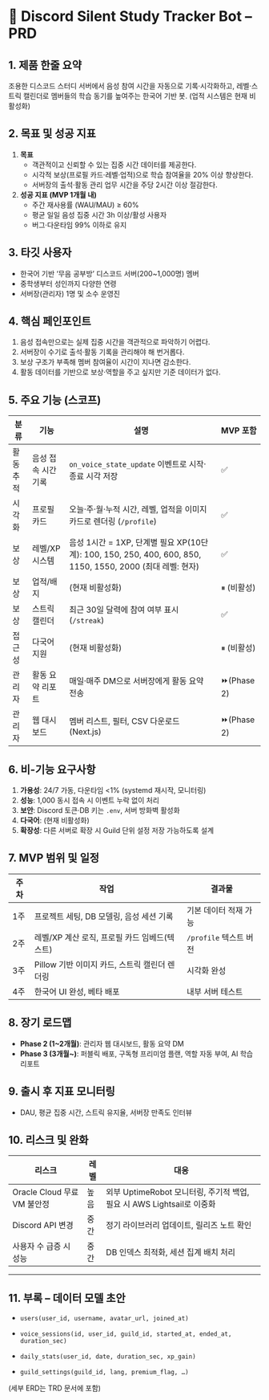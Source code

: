 # 📄 Discord Silent Study Tracker Bot – PRD

## 1. 제품 한줄 요약
조용한 디스코드 스터디 서버에서 음성 참여 시간을 자동으로 기록·시각화하고, 레벨·스트릭 캘린더로 멤버들의 학습 동기를 높여주는 한국어 기반 봇. (업적 시스템은 현재 비활성화)

## 2. 목표 및 성공 지표
1. **목표**
   - 객관적이고 신뢰할 수 있는 집중 시간 데이터를 제공한다.
   - 시각적 보상(프로필 카드·레벨·업적)으로 학습 참여율을 20% 이상 향상한다.
   - 서버장의 출석·활동 관리 업무 시간을 주당 2시간 이상 절감한다.
2. **성공 지표 (MVP 1개월 내)**
   - 주간 재사용률 (WAU/MAU) ≥ 60%
   - 평균 일일 음성 집중 시간 3h 이상/활성 사용자
   - 버그·다운타임 99% 이하로 유지

## 3. 타깃 사용자
- 한국어 기반 ‘무음 공부방’ 디스코드 서버(200~1,000명) 멤버
- 중학생부터 성인까지 다양한 연령
- 서버장(관리자) 1명 및 소수 운영진

## 4. 핵심 페인포인트
1. 음성 접속만으로는 실제 집중 시간을 객관적으로 파악하기 어렵다.
2. 서버장이 수기로 출석·활동 기록을 관리해야 해 번거롭다.
3. 보상 구조가 부족해 멤버 참여율이 시간이 지나면 감소한다.
4. 활동 데이터를 기반으로 보상·역할을 주고 싶지만 기준 데이터가 없다.

## 5. 주요 기능 (스코프)
| 분류 | 기능 | 설명 | MVP 포함 |
|------|------|------|---------|
| 활동 추적 | 음성 접속 시간 기록 | `on_voice_state_update` 이벤트로 시작·종료 시각 저장 | ✅ |
| 시각화 | 프로필 카드 | 오늘·주·월·누적 시간, 레벨, 업적을 이미지 카드로 렌더링 (`/profile`) | ✅ |
| 보상 | 레벨/XP 시스템 | 음성 1시간 = 1XP, 단계별 필요 XP(10단계): 100, 150, 250, 400, 600, 850, 1150, 1550, 2000 (최대 레벨: 현자) | ✅ |
| 보상 | 업적/배지 | (현재 비활성화) | ⏸ (비활성) |
| 보상 | 스트릭 캘린더 | 최근 30일 달력에 참여 여부 표시 (`/streak`) | ✅ |
| 접근성 | 다국어 지원 | (현재 비활성화) | ⏸ (비활성) |
| 관리자 | 활동 요약 리포트 | 매일·매주 DM으로 서버장에게 활동 요약 전송 | ⏩(Phase 2) |
| 관리자 | 웹 대시보드 | 멤버 리스트, 필터, CSV 다운로드 (Next.js) | ⏩(Phase 2) |

## 6. 비-기능 요구사항
1. **가용성**: 24/7 가동, 다운타임 <1% (systemd 재시작, 모니터링)
2. **성능**: 1,000 동시 접속 시 이벤트 누락 없이 처리
3. **보안**: Discord 토큰·DB 키는 `.env`, 서버 방화벽 활성화
4. **다국어**: (현재 비활성화)
5. **확장성**: 다른 서버로 확장 시 Guild 단위 설정 저장 가능하도록 설계

## 7. MVP 범위 및 일정
| 주차 | 작업 | 결과물 |
|------|------|--------|
| 1주 | 프로젝트 세팅, DB 모델링, 음성 세션 기록 | 기본 데이터 적재 가능 |
| 2주 | 레벨/XP 계산 로직, 프로필 카드 임베드(텍스트) | `/profile` 텍스트 버전 |
| 3주 | Pillow 기반 이미지 카드, 스트릭 캘린더 렌더링 | 시각화 완성 |
| 4주 | 한국어 UI 완성, 베타 배포 | 내부 서버 테스트 |

## 8. 장기 로드맵
- **Phase 2 (1~2개월)**: 관리자 웹 대시보드, 활동 요약 DM
- **Phase 3 (3개월~)**: 퍼블릭 배포, 구독형 프리미엄 플랜, 역할 자동 부여, AI 학습 리포트

## 9. 출시 후 지표 모니터링
- DAU, 평균 집중 시간, 스트릭 유지율, 서버장 만족도 인터뷰

## 10. 리스크 및 완화
| 리스크 | 레벨 | 대응 |
|---------|------|------|
| Oracle Cloud 무료 VM 불안정 | 높음 | 외부 UptimeRobot 모니터링, 주기적 백업, 필요 시 AWS Lightsail로 이중화 |
| Discord API 변경 | 중간 | 정기 라이브러리 업데이트, 릴리즈 노트 확인 |
| 사용자 수 급증 시 성능 | 중간 | DB 인덱스 최적화, 세션 집계 배치 처리 |

---

## 11. 부록 – 데이터 모델 초안
- `users(user_id, username, avatar_url, joined_at)`
- `voice_sessions(id, user_id, guild_id, started_at, ended_at, duration_sec)`
- `daily_stats(user_id, date, duration_sec, xp_gain)`
  
- `guild_settings(guild_id, lang, premium_flag, …)`

(세부 ERD는 TRD 문서에 포함)